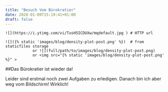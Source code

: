 ```yaml
---
title: "Besuch Vom Bürokratier"
date: 2020-01-09T15:19:41+01:00
draft: false
---
```


    ![](https://i.ytimg.com/vi/TusH5ICDUXw/mqdefault.jpg ) # HTTP url

    ![]({% static 'images/blog/density-plot-post.png' %})  # from staticfiles storage
                or ![](full/path/to/images/blog/density-plot-post.png) 
                or <img src="{% static 'images/blog/density-plot-post.png' %}" >

##Das Bürokratier ist wieder da!

Leider sind erstmal noch zwei Aufgaben zu erledigen. Danach bin ich aber weg vom Bildschirm! Wirklich!
